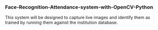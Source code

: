 ### Face-Recognition-Attendance-system-with-OpenCV-Python

This system will be designed to capture live images and identify them as trained by running them against the institution database.
